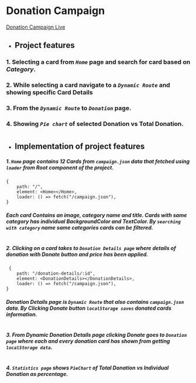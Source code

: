 # Donation Campaign

[Donation Campaign Live](<https://ass8-dchampaign.surge.sh>)

- ## Project features

### 1. Selecting a card from _`Home`_ page and search for card based on _Category_.

### 2. While selecting a card navigate to a _`Dynamic Route`_ and showing specific Card Details

### 3. From the _`Dynamic Route`_ to _`Donation`_ page.

### 4. Showing _`Pie chart`_ of selected Donation vs Total Donation.

#

- ## Implementation of project features

##### 1. _`Home`_ page contains _12 Cards_ from _`campaign.json`_ data that fetched using _`loader`_ from Root component of the project.

```
{
    path: "/",
    element: <Home></Home>,
    loader: () => fetch("/campaign.json"),
}
```

##### Each card Contains an image, category name and title. Cards with same category has individual _BackgroundColor_ and _TextColor_. By _`searching with category`_ name same categories cards can be filtered.

#

##### 2. Clicking on a card takes to _`Donation Details page`_ where details of donation with _Donate button and price_ has been applied.

```
 {
    path: "/donation-details/:id",
    element: <DonationDetails></DonationDetails>,
    loader: () => fetch("/campaign.json"),
}
```

##### _Donation Details page_ is _`Dynamic Route`_ that also contains _`campaign.json`_ data. By Clicking Donate button _`localStorage saves`_ donated cards information.

#

##### 3. From _Dynamic Donation Details page_ clicking Donate goes to _`Donation page`_ where each and every donation card has shown from getting _`localStorage data`_.

#

##### 4. _`Statistics page`_ shows _`PieChart`_ of _Total Donation vs Individual Donation as percentage_.
